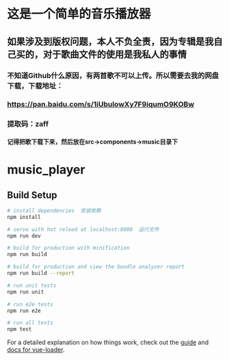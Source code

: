 # 这是一个简单的音乐播放器
## 如果涉及到版权问题，本人不负全责，因为专辑是我自己买的，对于歌曲文件的使用是我私人的事情
### 不知道Github什么原因，有两首歌不可以上传。所以需要去我的网盘下载，下载地址：
### https://pan.baidu.com/s/1iUbuIowXy7F9iqumO9KOBw
### 提取码：zaff
#### 记得把歌下载下来，然后放在src->components->music目录下
# music_player

> 

## Build Setup

``` bash
# install dependencies  安装依赖
npm install

# serve with hot reload at localhost:8080  运行文件
npm run dev

# build for production with minification
npm run build

# build for production and view the bundle analyzer report
npm run build --report

# run unit tests
npm run unit

# run e2e tests
npm run e2e

# run all tests
npm test
```

For a detailed explanation on how things work, check out the [guide](http://vuejs-templates.github.io/webpack/) and [docs for vue-loader](http://vuejs.github.io/vue-loader).

